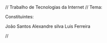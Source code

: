 // Trabalho de Tecnologias da Internet
// Tema: 

Constituintes:

João Santos 
Alexandre silva
Luis Ferreira

//

